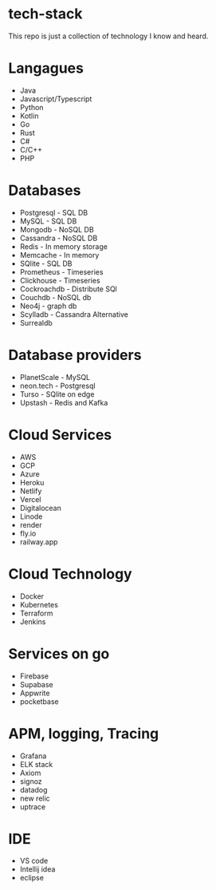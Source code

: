# tech-stack
This repo is just a collection of technology I know and heard.

# Langagues
- Java
- Javascript/Typescript
- Python
- Kotlin
- Go
- Rust
- C#
- C/C++
- PHP

# Databases
- Postgresql - SQL DB
- MySQL - SQL DB
- Mongodb - NoSQL DB
- Cassandra - NoSQL DB
- Redis - In memory storage
- Memcache - In memory
- SQlite - SQL DB
- Prometheus - Timeseries
- Clickhouse - Timeseries
- Cockroachdb - Distribute SQl
- Couchdb - NoSQL db
- Neo4j - graph db
- Scylladb - Cassandra Alternative
- Surrealdb

# Database providers
- PlanetScale - MySQL
- neon.tech - Postgresql
- Turso - SQlite on edge
- Upstash - Redis and Kafka

# Cloud Services
- AWS
- GCP
- Azure
- Heroku
- Netlify
- Vercel
- Digitalocean
- Linode
- render
- fly.io
- railway.app

# Cloud Technology
- Docker
- Kubernetes
- Terraform
- Jenkins

# Services on go
- Firebase
- Supabase
- Appwrite
- pocketbase

# APM, logging, Tracing
- Grafana
- ELK stack
- Axiom
- signoz
- datadog
- new relic
- uptrace

# IDE
- VS code
- Intellij idea
- eclipse
